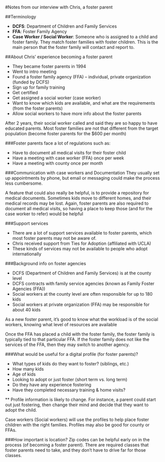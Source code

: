 #Notes from our interview with Chris, a foster parent

##Terminology
- **DCFS**: Department of Children and Family Services
- **FFA**: Foster Family Agency
- **Case Worker / Social Worker**: Someone who is assigned to a child and foster family. They match foster families with foster children.  This is the main person that the foster family will contact and report to.

##About Chris’ experience becoming a foster parent
- They became foster parents in 1994
- Went to intro meeting
- Found a foster family agency (FFA) – individual, private organization (funded by DCFS)
- Sign up for family training
- Get certified
- Get assigned a social worker (case worker)
- Want to know which kids are available, and what are the requirements (from the foster parents)
- Allow social workers to have more info about the foster parents

After 2 years, their social worker called and said they are so happy to have educated parents.
Most foster families are not that different from the target population (become foster parents for the $600 per month)

###Foster parents face a lot of regulations such as:

- Have to document all medical visits for their foster child
- Have a meeting with case worker (FFA) once per week
- Have a meeting with county once per month

###Communication with case workers and Documentation
They usually set up appointments by phone, but email or messaging could make the process less cumbersome.

A feature that could also really be helpful, is to provide a repository for medical documents. Sometimes kids move to different homes, and their medical records may be lost. Again, foster parents are also required to document all medical visits, so having a place to keep those (and for the case worker to refer) would be helpful

###Support services
- There are a lot of support services available to foster parents, which most foster parents may not be aware of.
- Chris received support from Ties for Adoption (affiliated with UCLA)
- These kinds of services may not be available to people who adopt internationally

###Background info on foster agencies
- DCFS (Department of Children and Family Services) is at the county level
- DCFS contracts with family service agencies (known as Family Foster Agencies (FFA))
- Social workers at the county level are often responsible for up to 180 kids
- Social workers at private organization (FFA) may be responsible for about 40 kids

As a new foster parent, it’s good to know what the workload is of the social workers, knowing what level of resources are available

Once the FFA has placed a child with the foster family, the foster family is typically tied to that particular FFA. If the foster family does not like the services of the FFA, then they may switch to another agency.

###What would be useful for a digital profile (for foster parents)?
- What types of kids do they want to foster? (siblings, etc.)
- How many kids
- Age of kids
- Looking to adopt or just foster (short term vs. long term)
- Do they have any experience fostering
- Have they completed necessary training & home visits?

** Profile information is likely to change. For instance, a parent could start out just fostering, then change their mind and decide that they want to adopt the child.

Case workers (Social workers) will use the profiles to help place foster children with the right families.
Profiles may also be good for county or FFAs.

###How important is location?
Zip codes can be helpful early on in the process (of becoming a foster parent). There are required classes that foster parents need to take, and they don’t have to drive far for those classes.
